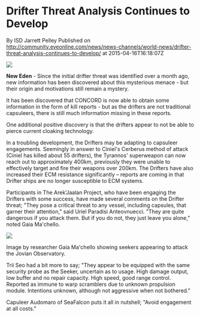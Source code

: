 # Drifter Threat Analysis Continues to Develop
By  ISD Jarrett Pelley
Published on http://community.eveonline.com/news/news-channels/world-news/drifter-threat-analysis-continues-to-develop/ at 2015-04-16T16:18:07Z

![](http://web.ccpgamescdn.com/newssystem/media/67106/1/IC.png)

**New Eden** - Since the initial drifter threat was identified over a month ago, new information has been discovered about this mysterious menace - but their origin and motivations still remain a mystery.

It has been discovered that CONCORD is now able to obtain some information in the form of kill reports - but as the drifters are not traditional capsuleers, there is still much information missing in these reports.

One additional positive discovery is that the drifters appear to not be able to pierce current cloaking technology.

In a troubling development, the Drifters may be adapting to capsuleer engagements. Seemingly in answer to Ciniel's Cerberus method of attack (Ciniel has killed about 55 drifters), the Tyrannos' superweapon can now reach out to approximately 400km, previously they were unable to effectively target and fire their weapons over 200km. The Drifters have also increased their ECM resistance significantly – reports are coming in that Drifter ships are no longer susceptible to ECM systems.

Participants in The Arek’Jaalan Project, who have been engaging the Drifters with some success, have made several comments on the Drifter threat; "They pose a critical threat to any vessel, including capsules, that garner their attention," said Uriel Paradisi Anteovnuecci. "They are quite dangerous if you attack them. But if you do not, they just leave you alone," noted Gaia Ma'chello.

![](http://web.ccpgamescdn.com/newssystem/media/67106/1/Seekers_vs_JO.png)

Image by researcher Gaia Ma'chello&nbsp;showing seekers appearing to attack the Jovian Observatory.

Trii Seo had a bit more to say; "They appear to be equipped with the same security probe as the Seeker, uncertain as to usage. High damage output, low buffer and no repair capacity. High speed, good range control. Reported as immune to warp scramblers due to unknown propulsion module. Intentions unknown, although not aggressive when not bothered."

Capuleer Audomaro of SeaFalcon puts it all in nutshell; "Avoid engagement at all costs."

